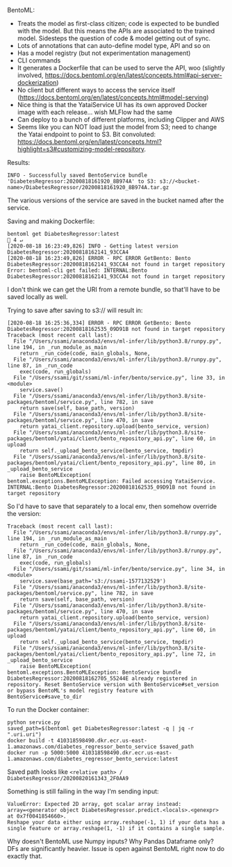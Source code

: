 BentoML:
 
* Treats the model as first-class citizen; code is expected to be bundled with the model. 
But this means the APIs are associated to the trained model. 
Sidesteps the question of code & model getting out of sync. 
* Lots of annotations that can auto-define model type, API and so on 
* Has a model registry (but not experimentation management) 
* CLI commands 
* It generates a Dockerfile that can be used to serve the API, woo (slightly involved, https://docs.bentoml.org/en/latest/concepts.html#api-server-dockerization)
* No client but different ways to access the service itself (https://docs.bentoml.org/en/latest/concepts.html#model-serving) 
* Nice thing is that the YataiService UI has its own approved Docker image with each release… wish MLFlow had the same 
* Can deploy to a bunch of different platforms, including Clipper and AWS
* Seems like you can NOT load just the model from S3; need to change the Yatai endpoint to point to S3. 
Bit convoluted: https://docs.bentoml.org/en/latest/concepts.html?highlight=s3#customizing-model-repository. 

Results: 
```
INFO - Successfully saved BentoService bundle 'DiabetesRegressor:20200818161920_8B974A' to S3: s3://<bucket-name>/DiabetesRegressor/20200818161920_8B974A.tar.gz
```
The various versions of the service are saved in the bucket named after the service. 

Saving and making Dockerfile: 

```
bentoml get DiabetesRegressor:latest                                                                                                                                         4 ↵
[2020-08-18 16:23:49,826] INFO - Getting latest version DiabetesRegressor:20200818162141_93CCA4
[2020-08-18 16:23:49,826] ERROR - RPC ERROR GetBento: Bento DiabetesRegressor:20200818162141_93CCA4 not found in target repository
Error: bentoml-cli get failed: INTERNAL:Bento DiabetesRegressor:20200818162141_93CCA4 not found in target repository
```

I don't think we can get the URI from a remote bundle, so that'll have to be saved locally as well. 


Trying to save after saving to s3:// will result in: 
```
[2020-08-18 16:25:36,334] ERROR - RPC ERROR GetBento: Bento DiabetesRegressor:20200818162535_09D91B not found in target repository
Traceback (most recent call last):
  File "/Users/ssami/anaconda3/envs/ml-infer/lib/python3.8/runpy.py", line 194, in _run_module_as_main
    return _run_code(code, main_globals, None,
  File "/Users/ssami/anaconda3/envs/ml-infer/lib/python3.8/runpy.py", line 87, in _run_code
    exec(code, run_globals)
  File "/Users/ssami/git/ssami/ml-infer/bento/service.py", line 33, in <module>
    service.save()
  File "/Users/ssami/anaconda3/envs/ml-infer/lib/python3.8/site-packages/bentoml/service.py", line 782, in save
    return save(self, base_path, version)
  File "/Users/ssami/anaconda3/envs/ml-infer/lib/python3.8/site-packages/bentoml/service.py", line 470, in save
    return yatai_client.repository.upload(bento_service, version)
  File "/Users/ssami/anaconda3/envs/ml-infer/lib/python3.8/site-packages/bentoml/yatai/client/bento_repository_api.py", line 60, in upload
    return self._upload_bento_service(bento_service, tmpdir)
  File "/Users/ssami/anaconda3/envs/ml-infer/lib/python3.8/site-packages/bentoml/yatai/client/bento_repository_api.py", line 80, in _upload_bento_service
    raise BentoMLException(
bentoml.exceptions.BentoMLException: Failed accessing YataiService. INTERNAL:Bento DiabetesRegressor:20200818162535_09D91B not found in target repository

```
So I'd have to save that separately to a local env, then somehow override the version: 
```
Traceback (most recent call last):
  File "/Users/ssami/anaconda3/envs/ml-infer/lib/python3.8/runpy.py", line 194, in _run_module_as_main
    return _run_code(code, main_globals, None,
  File "/Users/ssami/anaconda3/envs/ml-infer/lib/python3.8/runpy.py", line 87, in _run_code
    exec(code, run_globals)
  File "/Users/ssami/git/ssami/ml-infer/bento/service.py", line 34, in <module>
    service.save(base_path='s3://ssami-1577132529')
  File "/Users/ssami/anaconda3/envs/ml-infer/lib/python3.8/site-packages/bentoml/service.py", line 782, in save
    return save(self, base_path, version)
  File "/Users/ssami/anaconda3/envs/ml-infer/lib/python3.8/site-packages/bentoml/service.py", line 470, in save
    return yatai_client.repository.upload(bento_service, version)
  File "/Users/ssami/anaconda3/envs/ml-infer/lib/python3.8/site-packages/bentoml/yatai/client/bento_repository_api.py", line 60, in upload
    return self._upload_bento_service(bento_service, tmpdir)
  File "/Users/ssami/anaconda3/envs/ml-infer/lib/python3.8/site-packages/bentoml/yatai/client/bento_repository_api.py", line 72, in _upload_bento_service
    raise BentoMLException(
bentoml.exceptions.BentoMLException: BentoService bundle DiabetesRegressor:20200818162705_55244E already registered in repository. Reset BentoService version with BentoService#set_version or bypass BentoML's model registry feature with BentoService#save_to_dir

```
To run the Docker container: 
```
python service.py
saved_path=$(bentoml get DiabetesRegressor:latest -q | jq -r ".uri.uri")
docker build -t 410318598490.dkr.ecr.us-east-1.amazonaws.com/diabetes_regressor_bento_service $saved_path
docker run -p 5000:5000 410318598490.dkr.ecr.us-east-1.amazonaws.com/diabetes_regressor_bento_service:latest
```
Saved path looks like `<relative path> / DiabetesRegressor/20200820161343_2F0AA9`

Something is still failing in the way I'm sending input: 
```
ValueError: Expected 2D array, got scalar array instead:
array=<generator object DiabetesRegressor.predict.<locals>.<genexpr> at 0x7f0041854660>.
Reshape your data either using array.reshape(-1, 1) if your data has a single feature or array.reshape(1, -1) if it contains a single sample. 
```

Why doesn't BentoML use Numpy inputs? Why Pandas Dataframe only? DFs are significantly heavier. Issue is open against BentoML
right now to do exactly that. 
